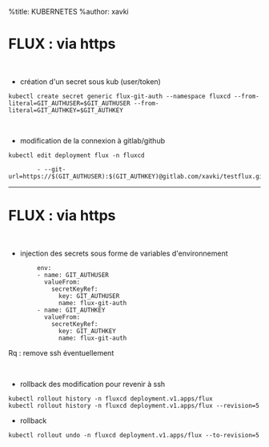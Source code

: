 %title: KUBERNETES
%author: xavki



# FLUX : via https


<br>

* création d'un secret sous kub (user/token)

```
kubectl create secret generic flux-git-auth --namespace fluxcd --from-literal=GIT_AUTHUSER=$GIT_AUTHUSER --from-literal=GIT_AUTHKEY=$GIT_AUTHKEY
```

<br>

* modification de la connexion à gitlab/github

```
kubectl edit deployment flux -n fluxcd
```

```
        - --git-url=https://$(GIT_AUTHUSER):$(GIT_AUTHKEY)@gitlab.com/xavki/testflux.git
```

------------------------------------------------------------------------

# FLUX : via https

<br>

* injection des secrets sous forme de variables d'environnement


```
        env:
        - name: GIT_AUTHUSER
          valueFrom:
            secretKeyRef:
              key: GIT_AUTHUSER
              name: flux-git-auth
        - name: GIT_AUTHKEY
          valueFrom:
            secretKeyRef:
              key: GIT_AUTHKEY
              name: flux-git-auth
```

Rq : remove ssh éventuellement

<br>

* rollback des modification pour revenir à ssh

```
kubectl rollout history -n fluxcd deployment.v1.apps/flux
kubectl rollout history -n fluxcd deployment.v1.apps/flux --revision=5
```

* rollback 

```
kubectl rollout undo -n fluxcd deployment.v1.apps/flux --to-revision=5
```
